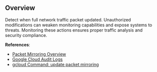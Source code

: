 ## Overview

Detect when full network traffic packet updated. Unauthorized modifications can weaken monitoring capabilities and expose systems to threats. Monitoring these actions ensures proper traffic analysis and security compliance.

**References**:
- [Packet Mirroring Overview](https://cloud.google.com/vpc/docs/packet-mirroring)
- [Google Cloud Audit Logs](https://cloud.google.com/logging/docs/audit)
- [gcloud Command: update packet mirroring](https://cloud.google.com/sdk/gcloud/reference/compute/packet-mirrorings/update)